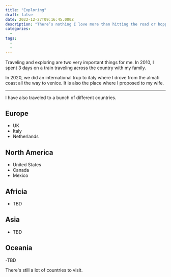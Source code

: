 ```yaml
---
title: "Exploring"
draft: false
date: 2022-12-27T09:16:45.000Z
description: "There’s nothing I love more than hitting the road or hopping on a train to explore new places. Whether it’s cruising through the U.S. by train or driving from the Amalfi Coast to Venice in Italy, the journey itself is always half the fun. For me, it’s all about soaking in the views, discovering hidden gems, and making every trip an adventure to remember."
categories:
  -
tags:
  - 
  - 
---
```


Traveling and exploring are two very important things for me. In 2010, I spent 3 days on a train traveling across the country with my family. 

In 2020, we did an international trup to italy where I drove from the almafi coast all the way to venice. It is also the place where I proposed to my wife.


---

I have also traveled to a bunch of different countries.

## Europe
  - UK
  - Italy
  - Netherlands

## North America
  - United States
  - Canada
  - Mexico

## Africia
 - TBD

## Asia
 - TBD

## Oceania
-TBD

There's still a lot of countries to visit.

